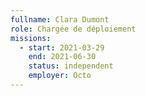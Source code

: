 ```yaml
---
fullname: Clara Dumont
role: Chargée de déploiement
missions:
  - start: 2021-03-29
    end: 2021-06-30
    status: independent
    employer: Octo
---
```


